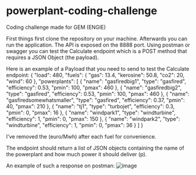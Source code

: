 # powerplant-coding-challenge
Coding challenge made for GEM (ENGIE) 

First things first clone the repository on your machine. Afterwards you can run the application. The API is exposed on the 8888 port. Using postman or swagger you can test the Calculate endpoint which is a POST method that requires a JSON Object (the payload).

Here is an example of a Payload that you need to send to test the Calculate endpoint:
{
  "load": 480,
  "fuels":
  {
    "gas": 13.4,
    "kerosine": 50.8,
    "co2": 20,
    "wind": 60
  },
  "powerplants": [
    {
      "name": "gasfiredbig1",
      "type": "gasfired",
      "efficiency": 0.53,
      "pmin": 100,
      "pmax": 460
    },
    {
      "name": "gasfiredbig2",
      "type": "gasfired",
      "efficiency": 0.53,
      "pmin": 100,
      "pmax": 460
    },
    {
      "name": "gasfiredsomewhatsmaller",
      "type": "gasfired",
      "efficiency": 0.37,
      "pmin": 40,
      "pmax": 210
    },
    {
      "name": "tj1",
      "type": "turbojet",
      "efficiency": 0.3,
      "pmin": 0,
      "pmax": 16
    },
    {
      "name": "windpark1",
      "type": "windturbine",
      "efficiency": 1,
      "pmin": 0,
      "pmax": 150
    },
    {
      "name": "windpark2",
      "type": "windturbine",
      "efficiency": 1,
      "pmin": 0,
      "pmax": 36
    }
  ]
}

I've removed the (euro/Mwh) after each fuel for convenience. 

The endpoint should return a list of JSON objects containing the name of the powerplant and how much power it should deliver (p).

An example of such a response on postman:
![image](https://user-images.githubusercontent.com/129526166/229152725-c3af0788-b9a0-4320-809a-b4688252c1a9.png)
